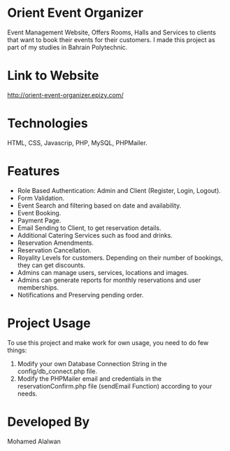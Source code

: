 # Orient Event Organizer

Event Management Website, Offers Rooms, Halls and Services to clients that want to book their events for their customers. I made this project as part of my studies in Bahrain Polytechnic.

# Link to Website

http://orient-event-organizer.epizy.com/

# Technologies

HTML, CSS, Javascrip, PHP, MySQL, PHPMailer.

# Features

- Role Based Authentication: Admin and Client (Register, Login, Logout).
- Form Validation.
- Event Search and filtering based on date and availability.
- Event Booking.
- Payment Page.
- Email Sending to Client, to get reservation details.
- Additional Catering Services such as food and drinks.
- Reservation Amendments.
- Reservation Cancellation.
- Royality Levels for customers. Depending on their number of bookings, they can get discounts.
- Admins can manage users, services, locations and images.
- Admins can generate reports for monthly reservations and user memberships.
- Notifications and Preserving pending order.

# Project Usage
To use this project and make work for own usage, you need to do few things:
  1. Modify your own Database Connection String in the config/db_connect.php file.
  2. Modify the PHPMailer email and credentials in the reservationConfirm.php file (sendEmail Function) according to your needs.

# Developed By

Mohamed Alalwan
